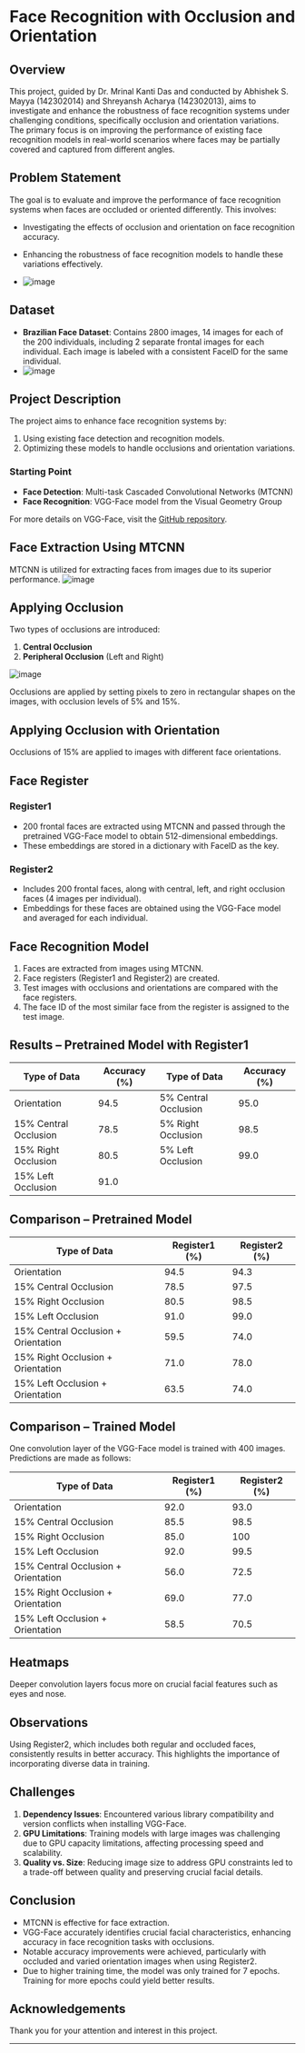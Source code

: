 # Face Recognition with Occlusion and Orientation

## Overview

This project, guided by Dr. Mrinal Kanti Das and conducted by Abhishek S. Mayya (142302014) and Shreyansh Acharya (142302013), aims to investigate and enhance the robustness of face recognition systems under challenging conditions, specifically occlusion and orientation variations. The primary focus is on improving the performance of existing face recognition models in real-world scenarios where faces may be partially covered and captured from different angles.

## Problem Statement

The goal is to evaluate and improve the performance of face recognition systems when faces are occluded or oriented differently. This involves:
- Investigating the effects of occlusion and orientation on face recognition accuracy.
- Enhancing the robustness of face recognition models to handle these variations effectively.

- ![image](https://github.com/ShreyanshAcharya/Face-Recognition/assets/59439172/9622c133-a07f-48de-8b01-34d47473ee22)


## Dataset

- **Brazilian Face Dataset**: Contains 2800 images, 14 images for each of the 200 individuals, including 2 separate frontal images for each individual. Each image is labeled with a consistent FaceID for the same individual.
- ![image](https://github.com/ShreyanshAcharya/Face-Recognition/assets/59439172/f56417b0-3d08-4b9f-a1ae-b193be369887)


## Project Description

The project aims to enhance face recognition systems by:
1. Using existing face detection and recognition models.
2. Optimizing these models to handle occlusions and orientation variations.

### Starting Point

- **Face Detection**: Multi-task Cascaded Convolutional Networks (MTCNN)
- **Face Recognition**: VGG-Face model from the Visual Geometry Group

For more details on VGG-Face, visit the [GitHub repository](https://github.com/rcmalli/keras-vggface?tab=readme-ov-file).

## Face Extraction Using MTCNN

MTCNN is utilized for extracting faces from images due to its superior performance.
![image](https://github.com/ShreyanshAcharya/Face-Recognition/assets/59439172/01ee119c-3b41-4ef0-9247-5ed82deb0643)


## Applying Occlusion

Two types of occlusions are introduced:
1. **Central Occlusion**
2. **Peripheral Occlusion** (Left and Right)

![image](https://github.com/ShreyanshAcharya/Face-Recognition/assets/59439172/4d17afbb-b85a-4229-a441-66e6797d74d4)


Occlusions are applied by setting pixels to zero in rectangular shapes on the images, with occlusion levels of 5% and 15%.

## Applying Occlusion with Orientation

Occlusions of 15% are applied to images with different face orientations.

## Face Register

### Register1

- 200 frontal faces are extracted using MTCNN and passed through the pretrained VGG-Face model to obtain 512-dimensional embeddings.
- These embeddings are stored in a dictionary with FaceID as the key.

### Register2

- Includes 200 frontal faces, along with central, left, and right occlusion faces (4 images per individual).
- Embeddings for these faces are obtained using the VGG-Face model and averaged for each individual.

## Face Recognition Model

1. Faces are extracted from images using MTCNN.
2. Face registers (Register1 and Register2) are created.
3. Test images with occlusions and orientations are compared with the face registers.
4. The face ID of the most similar face from the register is assigned to the test image.

## Results – Pretrained Model with Register1

| Type of Data                  | Accuracy (%) | Type of Data                  | Accuracy (%) |
|-------------------------------|--------------|-------------------------------|--------------|
| Orientation                   | 94.5         | 5% Central Occlusion          | 95.0         |
| 15% Central Occlusion         | 78.5         | 5% Right Occlusion            | 98.5         |
| 15% Right Occlusion           | 80.5         | 5% Left Occlusion             | 99.0         |
| 15% Left Occlusion            | 91.0         |                               |              |

## Comparison – Pretrained Model

| Type of Data                   | Register1 (%) | Register2 (%) |
|--------------------------------|---------------|---------------|
| Orientation                    | 94.5          | 94.3          |
| 15% Central Occlusion          | 78.5          | 97.5          |
| 15% Right Occlusion            | 80.5          | 98.5          |
| 15% Left Occlusion             | 91.0          | 99.0          |
| 15% Central Occlusion + Orientation | 59.5          | 74.0          |
| 15% Right Occlusion + Orientation   | 71.0          | 78.0          |
| 15% Left Occlusion + Orientation    | 63.5          | 74.0          |

## Comparison – Trained Model

One convolution layer of the VGG-Face model is trained with 400 images. Predictions are made as follows:

| Type of Data                   | Register1 (%) | Register2 (%) |
|--------------------------------|---------------|---------------|
| Orientation                    | 92.0          | 93.0          |
| 15% Central Occlusion          | 85.5          | 98.5          |
| 15% Right Occlusion            | 85.0          | 100           |
| 15% Left Occlusion             | 92.0          | 99.5          |
| 15% Central Occlusion + Orientation | 56.0          | 72.5          |
| 15% Right Occlusion + Orientation   | 69.0          | 77.0          |
| 15% Left Occlusion + Orientation    | 58.5          | 70.5          |

## Heatmaps

Deeper convolution layers focus more on crucial facial features such as eyes and nose.

## Observations

Using Register2, which includes both regular and occluded faces, consistently results in better accuracy. This highlights the importance of incorporating diverse data in training.

## Challenges

1. **Dependency Issues**: Encountered various library compatibility and version conflicts when installing VGG-Face.
2. **GPU Limitations**: Training models with large images was challenging due to GPU capacity limitations, affecting processing speed and scalability.
3. **Quality vs. Size**: Reducing image size to address GPU constraints led to a trade-off between quality and preserving crucial facial details.

## Conclusion

- MTCNN is effective for face extraction.
- VGG-Face accurately identifies crucial facial characteristics, enhancing accuracy in face recognition tasks with occlusions.
- Notable accuracy improvements were achieved, particularly with occluded and varied orientation images when using Register2.
- Due to higher training time, the model was only trained for 7 epochs. Training for more epochs could yield better results.

## Acknowledgements

Thank you for your attention and interest in this project.

---

